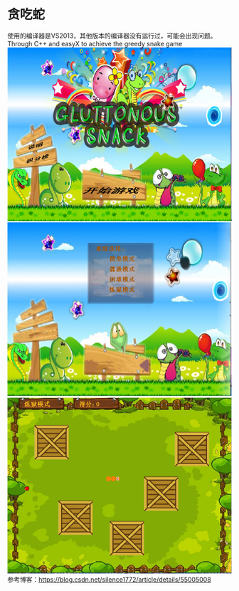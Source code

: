 # 贪吃蛇  
使用的编译器是VS2013，其他版本的编译器没有运行过，可能会出现问题。  
Through C++ and easyX to achieve the greedy snake game
![images](https://github.com/Retonliu/GreedySnake/blob/master/image/kaishijiemian.png)
![images](https://github.com/Retonliu/GreedySnake/blob/master/image/xuanzejiemian.png)
![images](https://github.com/Retonliu/GreedySnake/blob/master/image/youxijiemian.png)
参考博客：https://blog.csdn.net/silence1772/article/details/55005008
